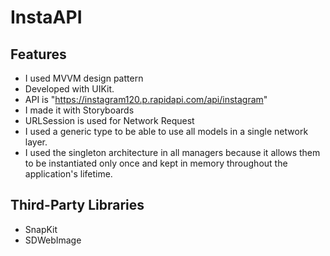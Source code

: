 # InstaAPI

## Features

 - I used MVVM design pattern 
 - Developed with UIKit.
 - API is "https://instagram120.p.rapidapi.com/api/instagram"
 - I made it with Storyboards
 - URLSession is used for Network Request
 - I used a generic type to be able to use all models in a single network layer.
 - I used the singleton architecture in all managers because it allows them to be instantiated only once and kept in memory throughout the application's lifetime.

   
## Third-Party Libraries
 - SnapKit
 - SDWebImage


